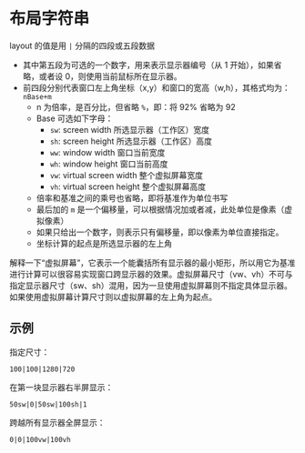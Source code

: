 布局字符串
===

layout 的值是用 `|` 分隔的四段或五段数据

- 其中第五段为可选的一个数字，用来表示显示器编号（从 1 开始），如果省略，或者设 0，则使用当前鼠标所在显示器。
- 前四段分别代表窗口左上角坐标（x,y）和窗口的宽高（w,h），其格式均为：`nBase+m`
  - n 为倍率，是百分比，但省略 `%`，即：将 92% 省略为 92
  - Base 可选如下字母：
    - `sw`: screen width 所选显示器（工作区）宽度
    - `sh`: screen height 所选显示器（工作区）高度
    - `ww`: window width 窗口当前宽度
    - `wh`: window height 窗口当前高度
    - `vw`: virtual screen width 整个虚拟屏幕宽度
    - `vh`: virtual screen height 整个虚拟屏幕高度
  - 倍率和基准之间的乘号也省略，即将基准作为单位书写
  - 最后加的 `m` 是一个偏移量，可以根据情况加或者减，此处单位是像素（虚拟像素）
  - 如果只给出一个数字，则表示只有偏移量，即以像素为单位直接指定。
  - 坐标计算的起点是所选显示器的左上角

解释一下“虚拟屏幕”，它表示一个能囊括所有显示器的最小矩形，所以用它为基准进行计算可以很容易实现窗口跨显示器的效果。虚拟屏幕尺寸（vw、vh）不可与指定显示器尺寸（sw、sh）混用，因为一旦使用虚拟屏幕则不指定具体显示器。如果使用虚拟屏幕计算尺寸则以虚拟屏幕的左上角为起点。

## 示例

指定尺寸：

```
100|100|1280|720
```

在第一块显示器右半屏显示：

```
50sw|0|50sw|100sh|1
```

跨越所有显示器全屏显示：

```
0|0|100vw|100vh
```